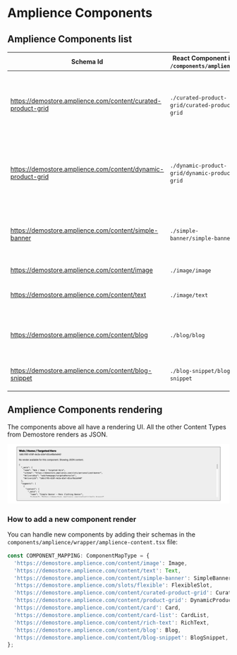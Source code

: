# Amplience Components

## Amplience Components list

| Schema Id                                                    | React Component in `/components/amplience`    | Description                                                                                                              |
| ------------------------------------------------------------ | --------------------------------------------- | ------------------------------------------------------------------------------------------------------------------------ |
| https://demostore.amplience.com/content/curated-product-grid | `./curated-product-grid/curated-product-grid` | ![Curated Product Grid](./media/amplience-curated-product-grid.png) A list of manually curated products from BigCommerce |
| https://demostore.amplience.com/content/dynamic-product-grid | `./dynamic-product-grid/dynamic-product-grid` | ![Dynamic Product Grid](./media/amplience-dynamic-product-grid.png) A list of manually dynamic products from BigCommerce |
| https://demostore.amplience.com/content/simple-banner        | `./simple-banner/simple-banner`               | ![Simple Banner](./media/amplience-simple-banner.png) A basic banner with a dynamic image and a block of text            |
| https://demostore.amplience.com/content/image                | `./image/image`                               | A basic image component                                                                                                  |
| https://demostore.amplience.com/content/text                 | `./image/text`                                | A basic text component using markdown                                                                                    |
| https://demostore.amplience.com/content/blog                 | `./blog/blog`                                 | Blog component including a Blog snippet and a list of content items                                                      |
| https://demostore.amplience.com/content/blog-snippet         | `./blog-snippet/blog-snippet`                 | Blog details component (date, title, etc.)                                                                               |
## Amplience Components rendering

The components above all have a rendering UI. All the other Content Types from Demostore renders as JSON.

![JSON Rendering](./media/json-rendering.png)

### How to add a new component render

You can handle new components by adding their schemas in the `components/amplience/wrapper/amplience-content.tsx` file:

```js
const COMPONENT_MAPPING: ComponentMapType = {
  'https://demostore.amplience.com/content/image': Image,
  'https://demostore.amplience.com/content/text': Text,
  'https://demostore.amplience.com/content/simple-banner': SimpleBanner,
  'https://demostore.amplience.com/slots/flexible': FlexibleSlot,
  'https://demostore.amplience.com/content/curated-product-grid': CuratedProductGrid,
  'https://demostore.amplience.com/content/product-grid': DynamicProductGrid,
  'https://demostore.amplience.com/content/card': Card,
  'https://demostore.amplience.com/content/card-list': CardList,
  'https://demostore.amplience.com/content/rich-text': RichText,
  'https://demostore.amplience.com/content/blog': Blog,
  'https://demostore.amplience.com/content/blog-snippet': BlogSnippet,
};
```
